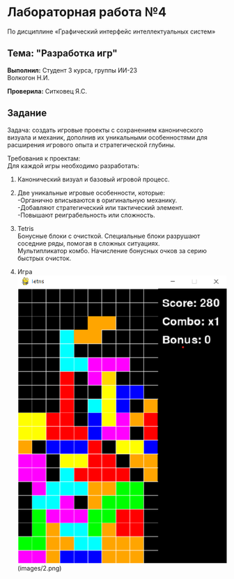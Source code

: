 # Лабораторная работа №4
 По дисциплине «Графический интерфейс интеллектуальных систем»

## Тема: "Разработка игр"

**Выполнил:**
Студент 3 курса, группы ИИ-23  
Волкогон Н.И.

**Проверила:**
Ситковец Я.С.

## Задание

Задача: создать игровые проекты с сохранением канонического 
визуала и механик, дополнив их уникальными особенностями для 
расширения игрового опыта и стратегической глубины. 

Требования к проектам:   
Для каждой игры необходимо разработать:  
1. Канонический визуал и базовый игровой процесс.  
2. Две уникальные игровые особенности, которые:  
-Органично вписываются в оригинальную механику.  
-Добавляют стратегический или тактический элемент.  
-Повышают реиграбельность или сложность.  
	

2. Tetris   
Бонусные блоки с очисткой. Специальные блоки разрушают 
соседние ряды, помогая в сложных ситуациях.  
Мультипликатор комбо. Начисление бонусных очков за серию 
быстрых очисток.    

1. Игра
![Игра](images/1.png)
(images/2.png)


